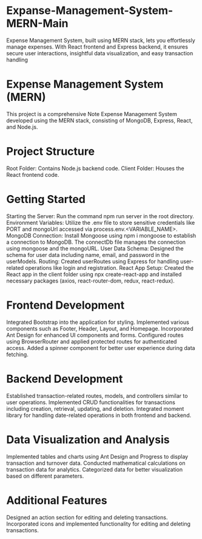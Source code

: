 # Expanse-Management-System-MERN-Main
Expense Management System, built using MERN stack, lets you effortlessly manage expenses. With React frontend and Express backend, it ensures secure user interactions, insightful data visualization, and easy transaction handling
# Expense Management System (MERN)
This project is a comprehensive Note Expense Management System developed using the MERN stack, consisting of MongoDB, Express, React, and Node.js.

# Project Structure
Root Folder: Contains Node.js backend code.
Client Folder: Houses the React frontend code.
# Getting Started
Starting the Server: Run the command npm run server in the root directory.
Environment Variables: Utilize the .env file to store sensitive credentials like PORT and mongoUrl accessed via process.env.<VARIABLE_NAME>.
MongoDB Connection: Install Mongoose using npm i mongoose to establish a connection to MongoDB. The connectDb file manages the connection using mongoose and the mongoURL.
User Data Schema: Designed the schema for user data including name, email, and password in the userModels.
Routing: Created userRoutes using Express for handling user-related operations like login and registration.
React App Setup: Created the React app in the client folder using npx create-react-app and installed necessary packages (axios, react-router-dom, redux, react-redux).
# Frontend Development
Integrated Bootstrap into the application for styling.
Implemented various components such as Footer, Header, Layout, and Homepage.
Incorporated Ant Design for enhanced UI components and forms.
Configured routes using BrowserRouter and applied protected routes for authenticated access.
Added a spinner component for better user experience during data fetching.
# Backend Development
Established transaction-related routes, models, and controllers similar to user operations.
Implemented CRUD functionalities for transactions including creation, retrieval, updating, and deletion.
Integrated moment library for handling date-related operations in both frontend and backend.
# Data Visualization and Analysis
Implemented tables and charts using Ant Design and Progress to display transaction and turnover data.
Conducted mathematical calculations on transaction data for analytics.
Categorized data for better visualization based on different parameters.
# Additional Features
Designed an action section for editing and deleting transactions.
Incorporated icons and implemented functionality for editing and deleting transactions.
